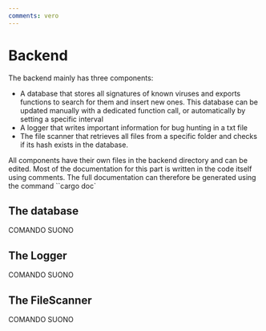 ```yaml
---
comments: vero
---
```


# Backend
The backend mainly has three components:
- A database that stores all signatures of known viruses and exports functions to search for them and insert new ones. This database can be updated manually with a dedicated function call, or automatically by setting a specific interval
- A logger that writes important information for bug hunting in a txt file
- The file scanner that retrieves all files from a specific folder and checks if its hash exists in the database.

All components have their own files in the backend directory and can be edited. Most of the documentation for this part is written in the code itself using comments. The full documentation can therefore be generated using the command ``cargo doc`

## The database
COMANDO SUONO

## The Logger
COMANDO SUONO

## The FileScanner
COMANDO SUONO